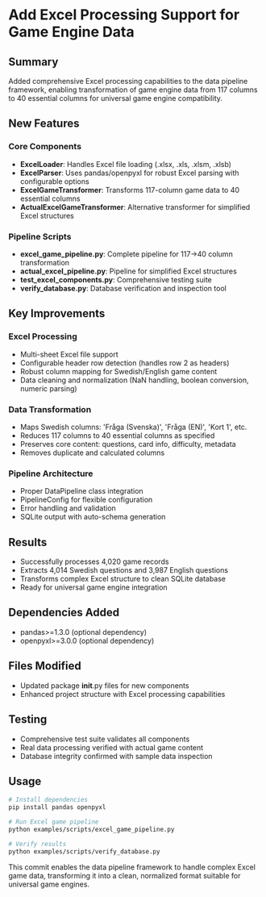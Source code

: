 # Add Excel Processing Support for Game Engine Data

## Summary
Added comprehensive Excel processing capabilities to the data pipeline framework, enabling transformation of game engine data from 117 columns to 40 essential columns for universal game engine compatibility.

## New Features

### Core Components
- **ExcelLoader**: Handles Excel file loading (.xlsx, .xls, .xlsm, .xlsb)
- **ExcelParser**: Uses pandas/openpyxl for robust Excel parsing with configurable options
- **ExcelGameTransformer**: Transforms 117-column game data to 40 essential columns
- **ActualExcelGameTransformer**: Alternative transformer for simplified Excel structures

### Pipeline Scripts
- **excel_game_pipeline.py**: Complete pipeline for 117→40 column transformation
- **actual_excel_pipeline.py**: Pipeline for simplified Excel structures
- **test_excel_components.py**: Comprehensive testing suite
- **verify_database.py**: Database verification and inspection tool

## Key Improvements

### Excel Processing
- Multi-sheet Excel file support
- Configurable header row detection (handles row 2 as headers)
- Robust column mapping for Swedish/English game content
- Data cleaning and normalization (NaN handling, boolean conversion, numeric parsing)

### Data Transformation
- Maps Swedish columns: 'Fråga (Svenska)', 'Fråga (EN)', 'Kort 1', etc.
- Reduces 117 columns to 40 essential columns as specified
- Preserves core content: questions, card info, difficulty, metadata
- Removes duplicate and calculated columns

### Pipeline Architecture
- Proper DataPipeline class integration
- PipelineConfig for flexible configuration
- Error handling and validation
- SQLite output with auto-schema generation

## Results
- Successfully processes 4,020 game records
- Extracts 4,014 Swedish questions and 3,987 English questions
- Transforms complex Excel structure to clean SQLite database
- Ready for universal game engine integration

## Dependencies Added
- pandas>=1.3.0 (optional dependency)
- openpyxl>=3.0.0 (optional dependency)

## Files Modified
- Updated package __init__.py files for new components
- Enhanced project structure with Excel processing capabilities

## Testing
- Comprehensive test suite validates all components
- Real data processing verified with actual game content
- Database integrity confirmed with sample data inspection

## Usage
```bash
# Install dependencies
pip install pandas openpyxl

# Run Excel game pipeline
python examples/scripts/excel_game_pipeline.py

# Verify results
python examples/scripts/verify_database.py
```

This commit enables the data pipeline framework to handle complex Excel game data, transforming it into a clean, normalized format suitable for universal game engines.

